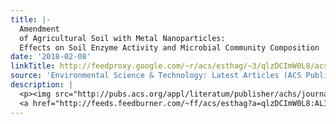 ```yaml
---
title: |-
  Amendment
  of Agricultural Soil with Metal Nanoparticles:
  Effects on Soil Enzyme Activity and Microbial Community Composition
date: '2018-02-08'
linkTitle: http://feedproxy.google.com/~r/acs/esthag/~3/qlzDCImW0L8/acs.est.7b05389
source: 'Environmental Science & Technology: Latest Articles (ACS Publications)'
description: |
  <p><img src="http://pubs.acs.org/appl/literatum/publisher/achs/journals/content/esthag/0/esthag.ahead-of-print/acs.est.7b05389/20180208/images/medium/es-2017-05389s_0005.gif" alt="TOC Graphic"/></p><div><cite>Environmental Science & Technology</cite></div><div>DOI: 10.1021/acs.est.7b05389</div><div class="feedflare">
  <a href="http://feeds.feedburner.com/~ff/acs/esthag?a=qlzDCImW0L8:ALIPXn7V9kc:yIl2AUoC8zA"><img src="http://feeds.feedburner.com/~ff/acs/esthag?d=yIl2AUoC8zA" border="0"></img></a>
---
```

